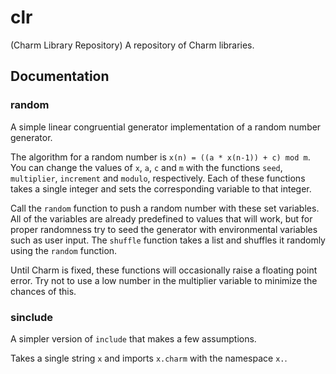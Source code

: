 # clr
(Charm Library Repository) A repository of Charm libraries.

## Documentation

### random
A simple linear congruential generator implementation of a random number generator.

The algorithm for a random number is `x(n) = ((a * x(n-1)) + c) mod m`.
You can change the values of `x`, `a`, `c` and `m` with the functions `seed`, `multiplier`, `increment` and `modulo`, respectively. 
Each of these functions takes a single integer and sets the corresponding variable to that integer.

Call the `random` function to push a random number with these set variables. All of the variables are already predefined to values that will work, but for proper randomness try to seed the generator with environmental variables such as user input.
The `shuffle` function takes a list and shuffles it randomly using the `random` function.

Until Charm is fixed, these functions will occasionally raise a floating point error. Try not to use a low number in the multiplier variable to minimize the chances of this.

### sinclude
A simpler version of `include` that makes a few assumptions.

Takes a single string `x` and imports `x.charm` with the namespace `x.`.
